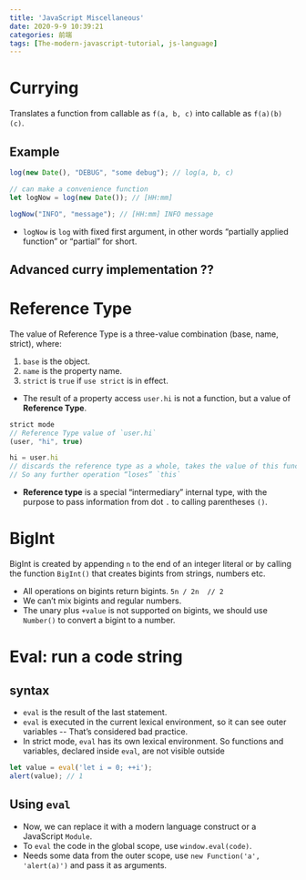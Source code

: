 ```yaml
---
title: 'JavaScript Miscellaneous'
date: 2020-9-9 10:39:21
categories: 前端
tags: [The-modern-javascript-tutorial, js-language]
---
```


# Currying
Translates a function from callable as `f(a, b, c)` into callable as `f(a)(b)(c)`.

## Example

```js
log(new Date(), "DEBUG", "some debug"); // log(a, b, c)

// can make a convenience function
let logNow = log(new Date()); // [HH:mm]

logNow("INFO", "message"); // [HH:mm] INFO message 
```

-  `logNow` is `log` with fixed first argument, in other words “partially applied function” or “partial” for short.
<!--more-->
## Advanced curry implementation ??

# Reference Type
The value of Reference Type is a three-value combination (base, name, strict), where:
1. `base` is the object.
2. `name` is the property name.
3. `strict` is `true` if `use strict` is in effect.

- The result of a property access `user.hi` is not a function, but a value of **Reference Type**. 

```js
strict mode
// Reference Type value of `user.hi`
(user, "hi", true)

hi = user.hi 
// discards the reference type as a whole, takes the value of this function and passes it on.
// So any further operation “loses” `this`
```

- **Reference type** is a special “intermediary” internal type, with the purpose to pass information from dot `.` to calling parentheses `()`.

# BigInt
BigInt is created by appending `n` to the end of an integer literal or by calling the function `BigInt()` that creates bigints from strings, numbers etc.

- All operations on bigints return bigints. `5n / 2n  // 2`
- We can’t mix bigints and regular numbers.
- The unary plus `+value` is not supported on bigints, we should use `Number()` to convert a bigint to a number.




# Eval: run a code string
## syntax
- `eval` is the result of the last statement.
- `eval` is executed in the current lexical environment, so it can see outer variables -- That’s considered bad practice.
- In strict mode, `eval` has its own lexical environment. So functions and variables, declared inside `eval`, are not visible outside

```js
let value = eval('let i = 0; ++i');
alert(value); // 1
```

## Using `eval`
- Now, we can replace it with a modern language construct or a JavaScript `Module`.
- To `eval` the code in the global scope, use `window.eval(code)`.
- Needs some data from the outer scope, use `new Function('a', 'alert(a)')` and pass it as arguments.



